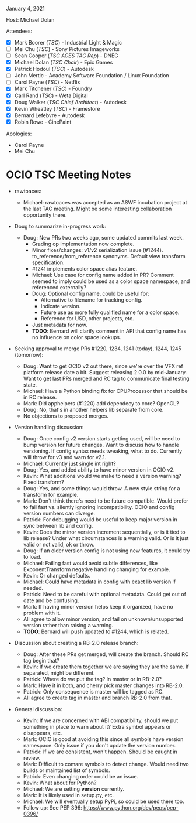 <!-- SPDX-License-Identifier: CC-BY-4.0 -->
<!-- Copyright Contributors to the OpenColorIO Project. -->

January 4, 2021

Host: Michael Dolan

Attendees:
  * [X] Mark Boorer (_TSC_) - Industrial Light & Magic
  * [ ] Mei Chu (_TSC_) - Sony Pictures Imageworks
  * [ ] Sean Cooper (_TSC ACES TAC Rep_) - DNEG
  * [X] Michael Dolan (_TSC Chair_) - Epic Games
  * [X] Patrick Hodoul (_TSC_) - Autodesk
  * [ ] John Mertic - Academy Software Foundation / Linux Foundation
  * [ ] Carol Payne (_TSC_) - Netflix
  * [X] Mark Titchener (_TSC_) - Foundry
  * [X] Carl Rand (_TSC_) - Weta Digital
  * [X] Doug Walker (_TSC Chief Architect_) - Autodesk
  * [X] Kevin Wheatley (_TSC_) - Framestore
  * [X] Bernard Lefebvre - Autodesk
  * [X] Robin Rowe - CinePaint

Apologies:
  * Carol Payne
  * Mei Chu

# **OCIO TSC Meeting Notes**

* rawtoaces:
    - Michael: rawtoaces was accepted as an ASWF incubation project at the 
      last TAC meeting. Might be some interesting collaboration opportunity 
      there.

* Doug to summarize in-progress work:
    - Doug: New PRs two weeks ago, some updated commits last week.
        - Grading op implementation now complete.
        - Minor fixes/changes: v1/v2 serialization issue (#1244). 
          to_reference/from_reference synonyms. Default view transform 
          specification.
        - #1241 implements color space alias feature.
        - Michael: Use case for config name added in PR? Comment seemed to 
          imply could be used as a color space namespace, and referenced 
          externally?
        - Doug: Optional config name, could be useful for:
            - Alternative to filename for tracking config.
            - Indicate version. 
            - Future use as more fully qualified name for a color space. 
            - Reference for USD, other projects, etc.
        - Just metadata for now.
        - **TODO**: Bernard will clarify comment in API that config name has no
          influence on color space lookups.

* Seeking approval to merge PRs #1220, 1234, 1241 (today), 1244, 1245 
  (tomorrow):
    - Doug: Want to get OCIO v2 out there, since we're over the VFX ref 
      platform release date a bit. Suggest releasing 2.0.0 by mid-January. 
      Want to get last PRs merged and RC tag to communicate final testing 
      state.
    - Michael: Have a Python binding fix for CPUProcessor that should be in 
      RC release.
    - Mark: Did apphelpers (#1220) add dependecy to core? OpenGL?
    - Doug: No, that's in another helpers lib separate from core.
    - No objections to proposed merges.

* Version handling discussion:
    - Doug: Once config v2 version starts getting used, will be need to bump 
      version for future changes. Want to discuss how to handle versioning. If 
      config syntax needs tweaking, what to do. Currently will throw for v3 
      and warn for v2.1.
    - Michael: Currently just single int right?
    - Doug: Yes, and added ability to have minor version in OCIO v2.
    - Kevin: What additions would we make to need a version warning? Fixed 
      transform?
    - Doug: Yes, and some things would throw. A new style string for a 
      transform for example.
    - Mark: Don't think there's need to be future compatible. Would prefer to 
      fail fast vs. silently ignoring incompatibility. OCIO and config version 
      numbers can diverge.
    - Patrick: For debugging would be useful to keep major version in sync 
      between lib and config.
    - Kevin: Does the minor version increment sequentially, or is it tied to 
      lib release? Under what circumstances is a warning valid. Or is it just 
      valid or not valid, ok or throw.
    - Doug: If an older version config is not using new features, it could 
      try to load.
    - Michael: Failing fast would avoid subtle differences, like 
      ExponentTransform negative handling changing for example.
    - Kevin: Or changed defaults.
    - Michael: Could have metadata in config with exact lib version if needed.
    - Patrick: Need to be careful with optional metadata. Could get out of date 
      and be confusing.
    - Mark: If having minor version helps keep it organized, have no problem 
      with it.
    - All agree to allow minor version, and fail on unknown/unsupported version 
      rather than raising a warning.
    - **TODO**: Bernard will push updated to #1244, which is related.

* Discussion about creating a RB-2.0 release branch:
    - Doug: After these PRs get merged, will create the branch. Should RC tag 
      begin that?
    - Kevin: If we create them together we are saying they are the same. If 
      separated, might be different.
    - Patrick: Where do we put the tag? In master or in RB-2.0?
    - Mark: Have it in both, and cherry pick master changes into RB-2.0.
    - Patrick: Only consequence is master will be tagged as RC.
    - All agree to create tag in master and branch RB-2.0 from that.

* General discussion:
    - Kevin: If we are concerned with ABI compatibility, should we put 
      something in place to warn about it? Extra symbol appears or disappears, 
      etc.
    - Mark: OCIO is good at avoiding this since all symbols have version 
      namespace. Only issue if you don't update the version number.
    - Patrick: If we are consistent, won't happen. Should be caught in review.
    - Mark: Difficult to comare symbols to detect change. Would need two builds 
      or maintained list of symbols.
    - Patrick: Even changing order could be an issue.
    - Kevin: What about for Python?
    - Michael: We are setting __version__ currently.
    - Mark: It is likely used in setup.py, etc.
    - Michael: We will eventually setup PyPi, so could be used there too.
    - Follow up: See PEP 396: https://www.python.org/dev/peps/pep-0396/

